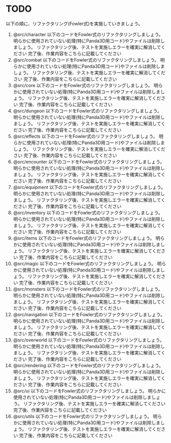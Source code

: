 # TODO

以下の順に、リファクタリング(Fowler式)を実施していきましょう。

1. @src/character 以下のコードをFowler式のリファクタリングしましょう。
    明らかに使用されていない処理(特にPanda3D用コード)やファイルは削除しましょう。
    リファクタリング後、テストを実施しエラーを確実に解消してください
    完了後、作業内容をこちらに記載してください
2. @src/combat 以下のコードをFowler式のリファクタリングしましょう。
    明らかに使用されていない処理(特にPanda3D用コード)やファイルは削除しましょう。
    リファクタリング後、テストを実施しエラーを確実に解消してください
    完了後、作業内容をこちらに記載してください
3. @src/core 以下のコードをFowler式のリファクタリングしましょう。
    明らかに使用されていない処理(特にPanda3D用コード)やファイルは削除しましょう。
    リファクタリング後、テストを実施しエラーを確実に解消してください
    完了後、作業内容をこちらに記載してください
4. @src/dungeon 以下のコードをFowler式のリファクタリングしましょう。
    明らかに使用されていない処理(特にPanda3D用コード)やファイルは削除しましょう。
    リファクタリング後、テストを実施しエラーを確実に解消してください
    完了後、作業内容をこちらに記載してください
5. @src/effects 以下のコードをFowler式のリファクタリングしましょう。
    明らかに使用されていない処理(特にPanda3D用コード)やファイルは削除しましょう。
    リファクタリング後、テストを実施しエラーを確実に解消してください
    完了後、作業内容をこちらに記載してください
6. @src/encounter 以下のコードをFowler式のリファクタリングしましょう。
    明らかに使用されていない処理(特にPanda3D用コード)やファイルは削除しましょう。
    リファクタリング後、テストを実施しエラーを確実に解消してください
    完了後、作業内容をこちらに記載してください
7. @src/equipment 以下のコードをFowler式のリファクタリングしましょう。
    明らかに使用されていない処理(特にPanda3D用コード)やファイルは削除しましょう。
    リファクタリング後、テストを実施しエラーを確実に解消してください
    完了後、作業内容をこちらに記載してください
8. @src/inventory 以下のコードをFowler式のリファクタリングしましょう。
    明らかに使用されていない処理(特にPanda3D用コード)やファイルは削除しましょう。
    リファクタリング後、テストを実施しエラーを確実に解消してください
    完了後、作業内容をこちらに記載してください
9. @src/items 以下のコードをFowler式のリファクタリングしましょう。
    明らかに使用されていない処理(特にPanda3D用コード)やファイルは削除しましょう。
    リファクタリング後、テストを実施しエラーを確実に解消してください
    完了後、作業内容をこちらに記載してください
10. @src/magic 以下のコードをFowler式のリファクタリングしましょう。
    明らかに使用されていない処理(特にPanda3D用コード)やファイルは削除しましょう。
    リファクタリング後、テストを実施しエラーを確実に解消してください
    完了後、作業内容をこちらに記載してください
11. @src/monsters 以下のコードをFowler式のリファクタリングしましょう。
    明らかに使用されていない処理(特にPanda3D用コード)やファイルは削除しましょう。
    リファクタリング後、テストを実施しエラーを確実に解消してください
    完了後、作業内容をこちらに記載してください
12. @src/navigation 以下のコードをFowler式のリファクタリングしましょう。
    明らかに使用されていない処理(特にPanda3D用コード)やファイルは削除しましょう。
    リファクタリング後、テストを実施しエラーを確実に解消してください
    完了後、作業内容をこちらに記載してください
13. @src/overworld 以下のコードをFowler式のリファクタリングしましょう。
    明らかに使用されていない処理(特にPanda3D用コード)やファイルは削除しましょう。
    リファクタリング後、テストを実施しエラーを確実に解消してください
    完了後、作業内容をこちらに記載してください
14. @src/rendering 以下のコードをFowler式のリファクタリングしましょう。
    明らかに使用されていない処理(特にPanda3D用コード)やファイルは削除しましょう。
    リファクタリング後、テストを実施しエラーを確実に解消してください
    完了後、作業内容をこちらに記載してください
15. @src/ui 以下のコードをFowler式のリファクタリングしましょう。
    明らかに使用されていない処理(特にPanda3D用コード)やファイルは削除しましょう。
    リファクタリング後、テストを実施しエラーを確実に解消してください
    完了後、作業内容をこちらに記載してください
16. @src/utils 以下のコードをFowler式のリファクタリングしましょう。
    明らかに使用されていない処理(特にPanda3D用コード)やファイルは削除しましょう。
    リファクタリング後、テストを実施しエラーを確実に解消してください
    完了後、作業内容をこちらに記載してください

